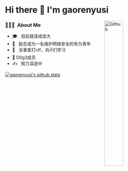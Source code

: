# Hi there 👋 I'm gaorenyusi
<img width="35%" align="right" alt="Github" src="https://user-images.githubusercontent.com/48678280/88862734-4903af80-d201-11ea-968b-9c939d88a37c.gif" />
<h3> 👨🏻‍💻 &nbsp;About Me </h3>

- 🎓 &nbsp; 目前就读成信大
- 💼 &nbsp; 励志成为一名维护网络安全的有为青年
- 🌱 &nbsp; 没事爱打ctf，向✌们学习
- 🔭 D0g3成员
- ✍️ &nbsp; 努力深造中
  
[![gaorenyusi's github stats](https://github-readme-stats.vercel.app/api?username=gaorenyusi)](https://github.com/anuraghazra/github-readme-stats)

